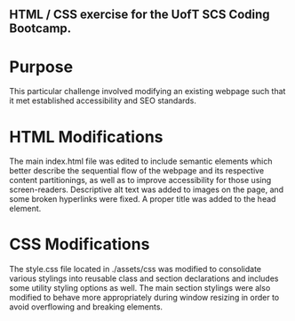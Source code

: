 ## HTML / CSS exercise for the UofT SCS Coding Bootcamp.

# Purpose
This particular challenge involved modifying an existing webpage such that it met established accessibility and SEO standards.

# HTML Modifications
The main index.html file was edited to include semantic elements which better describe the sequential flow of the webpage and its respective content partitionings, as well as to improve accessibility for those using screen-readers. Descriptive alt text was added to images on the page, and some broken hyperlinks were fixed. A proper title was added to the head element.

# CSS Modifications
The style.css file located in ./assets/css was modified to consolidate various stylings into reusable class and section declarations and includes some utility styling options as well. The main section stylings were also modified to behave more appropriately during window resizing in order to avoid overflowing and breaking elements.
